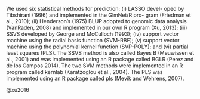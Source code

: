  
We used six statistical methods for prediction: (i) LASSO devel- oped by Tibshirani (1996) and implemented in the GlmNet/R pro- gram (Friedman et al., 2010); (ii) Henderson’s (1975) BLUP adopted to genomic data analysis (VanRaden, 2008) and implemented in our own R program (Xu, 2013); (iii) SSVS developed by George and McCulloch (1993); (iv) support vector machine using the radial basis function (SVM-RBF); (v) support vector machine  using the polynomial kernel function (SVP-POLY); and (vi) partial least squares (PLS). The SSVS method is also called Bayes B (Meuwissen et al., 2001) and was implemented using an R package called BGLR (Perez and de los Campos 2014). The two SVM methods were implemented in an R program called kernlab (Karatzoglou et al., 2004). The PLS was implemented using an R package called pls (Mevik and Wehrens, 2007).

@xu2016